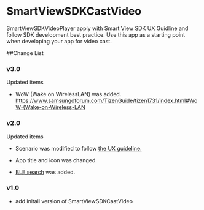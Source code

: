 # SmartViewSDKCastVideo
SmartViewSDKVideoPlayer apply with Smart View SDK UX Guidline and follow SDK development best practice. Use this app as a starting point when developing your app for video cast.

##Change List

### v3.0
Updated items

  - WoW (Wake on WirelessLAN) was added.
  https://www.samsungdforum.com/TizenGuide/tizen1731/index.html#WoW-(Wake-on-Wireless-LAN

  
### v2.0
Updated items

  - Scenario was modified to follow [the UX guideline.](https://www.samsungdforum.com/TizenUxGuide/07/07_Smart_View_enabled_Apps_(for_Samsung_Smart_View_SDK).html)

  - App title and icon was changed.

  - [BLE search](https://www.samsungdforum.com/TizenGuide/tizen3701/index.html#Class-BLESearchProvider) was added.


### v1.0
  - add initail version of SmartViewSDKCastVideo

